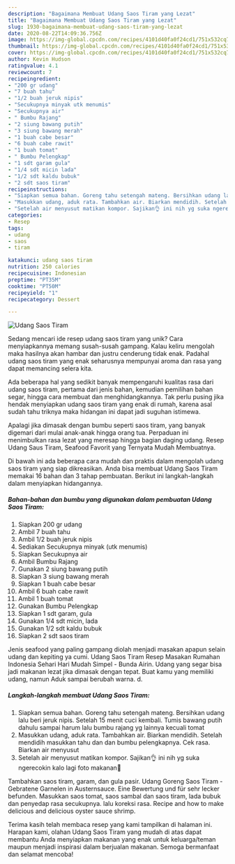 ```yaml
---
description: "Bagaimana Membuat Udang Saos Tiram yang Lezat"
title: "Bagaimana Membuat Udang Saos Tiram yang Lezat"
slug: 1930-bagaimana-membuat-udang-saos-tiram-yang-lezat
date: 2020-08-22T14:09:36.756Z
image: https://img-global.cpcdn.com/recipes/4101d40fa0f24cd1/751x532cq70/udang-saos-tiram-foto-resep-utama.jpg
thumbnail: https://img-global.cpcdn.com/recipes/4101d40fa0f24cd1/751x532cq70/udang-saos-tiram-foto-resep-utama.jpg
cover: https://img-global.cpcdn.com/recipes/4101d40fa0f24cd1/751x532cq70/udang-saos-tiram-foto-resep-utama.jpg
author: Kevin Hudson
ratingvalue: 4.1
reviewcount: 7
recipeingredient:
- "200 gr udang"
- "7 buah tahu"
- "1/2 buah jeruk nipis"
- "Secukupnya minyak utk menumis"
- "Secukupnya air"
- " Bumbu Rajang"
- "2 siung bawang putih"
- "3 siung bawang merah"
- "1 buah cabe besar"
- "6 buah cabe rawit"
- "1 buah tomat"
- " Bumbu Pelengkap"
- "1 sdt garam gula"
- "1/4 sdt micin lada"
- "1/2 sdt kaldu bubuk"
- "2 sdt saos tiram"
recipeinstructions:
- "Siapkan semua bahan. Goreng tahu setengah mateng. Bersihkan udang lalu beri jeruk nipis. Setelah 15 menit cuci kembali. Tumis bawang putih dahulu sampai harum lalu bumbu rajang yg lainnya kecuali tomat"
- "Masukkan udang, aduk rata. Tambahkan air. Biarkan mendidih. Setelah mendidih masukkan tahu dan dan bumbu pelengkapnya. Cek rasa. Biarkan air menyusut"
- "Setelah air menyusut matikan kompor. Sajikan👌 ini nih yg suka ngerecokin kalo lagi foto makanan🤣"
categories:
- Resep
tags:
- udang
- saos
- tiram

katakunci: udang saos tiram 
nutrition: 250 calories
recipecuisine: Indonesian
preptime: "PT35M"
cooktime: "PT50M"
recipeyield: "1"
recipecategory: Dessert

---
```



![Udang Saos Tiram](https://img-global.cpcdn.com/recipes/4101d40fa0f24cd1/751x532cq70/udang-saos-tiram-foto-resep-utama.jpg)

Sedang mencari ide resep udang saos tiram yang unik? Cara menyiapkannya memang susah-susah gampang. Kalau keliru mengolah maka hasilnya akan hambar dan justru cenderung tidak enak. Padahal udang saos tiram yang enak seharusnya mempunyai aroma dan rasa yang dapat memancing selera kita.

Ada beberapa hal yang sedikit banyak mempengaruhi kualitas rasa dari udang saos tiram, pertama dari jenis bahan, kemudian pemilihan bahan segar, hingga cara membuat dan menghidangkannya. Tak perlu pusing jika hendak menyiapkan udang saos tiram yang enak di rumah, karena asal sudah tahu triknya maka hidangan ini dapat jadi suguhan istimewa.

Apalagi jika dimasak dengan bumbu seperti saos tiram, yang banyak digemari dari mulai anak-anak hingga orang tua. Perpaduan ini menimbulkan rasa lezat yang meresap hingga bagian daging udang. Resep Udang Saus Tiram, Seafood Favorit yang Ternyata Mudah Membuatnya.


Di bawah ini ada beberapa cara mudah dan praktis dalam mengolah udang saos tiram yang siap dikreasikan. Anda bisa membuat Udang Saos Tiram memakai 16 bahan dan 3 tahap pembuatan. Berikut ini langkah-langkah dalam menyiapkan hidangannya.

<!--inarticleads1-->

##### Bahan-bahan dan bumbu yang digunakan dalam pembuatan Udang Saos Tiram:

1. Siapkan 200 gr udang
1. Ambil 7 buah tahu
1. Ambil 1/2 buah jeruk nipis
1. Sediakan Secukupnya minyak (utk menumis)
1. Siapkan Secukupnya air
1. Ambil  Bumbu Rajang
1. Gunakan 2 siung bawang putih
1. Siapkan 3 siung bawang merah
1. Siapkan 1 buah cabe besar
1. Ambil 6 buah cabe rawit
1. Ambil 1 buah tomat
1. Gunakan  Bumbu Pelengkap
1. Siapkan 1 sdt garam, gula
1. Gunakan 1/4 sdt micin, lada
1. Gunakan 1/2 sdt kaldu bubuk
1. Siapkan 2 sdt saos tiram


Jenis seafood yang paling gampang diolah menjadi masakan apapun selain udang dan kepiting ya cumi. Udang Saos Tiram Resep Masakan Rumahan Indonesia Sehari Hari Mudah Simpel - Bunda Airin. Udang yang segar bisa jadi makanan lezat jika dimasak dengan tepat. Buat kamu yang memiliki udang, namun Aduk sampai berubah warna. d. 

<!--inarticleads2-->

##### Langkah-langkah membuat Udang Saos Tiram:

1. Siapkan semua bahan. Goreng tahu setengah mateng. Bersihkan udang lalu beri jeruk nipis. Setelah 15 menit cuci kembali. Tumis bawang putih dahulu sampai harum lalu bumbu rajang yg lainnya kecuali tomat
1. Masukkan udang, aduk rata. Tambahkan air. Biarkan mendidih. Setelah mendidih masukkan tahu dan dan bumbu pelengkapnya. Cek rasa. Biarkan air menyusut
1. Setelah air menyusut matikan kompor. Sajikan👌 ini nih yg suka ngerecokin kalo lagi foto makanan🤣


Tambahkan saos tiram, garam, dan gula pasir. Udang Goreng Saos Tiram - Gebratene Garnelen in Austernsauce. Eine Bewertung und für sehr lecker befunden. Masukkan saos tomat, saos sambal dan saos tiram, lada bubuk dan penyedap rasa secukupnya. lalu koreksi rasa. Recipe and how to make delicious and delicious oyster sauce shrimp. 

Terima kasih telah membaca resep yang kami tampilkan di halaman ini. Harapan kami, olahan Udang Saos Tiram yang mudah di atas dapat membantu Anda menyiapkan makanan yang enak untuk keluarga/teman maupun menjadi inspirasi dalam berjualan makanan. Semoga bermanfaat dan selamat mencoba!
